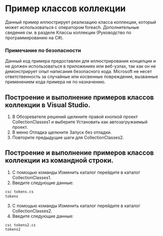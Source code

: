 ﻿# Пример классов коллекции

Данный пример иллюстрирует реализацию класса коллекции, который может использоваться с оператором foreach. Дополнительные сведения см. в разделе Классы коллекции (Руководство по программированию на C#).

### Примечание по безопасности

Данный код примера предоставлен для иллюстрирования концепции и не должен использоваться в приложениях или веб-узлах, так как он не демонстрирует опыт написания безопасного кода. Microsoft не несет ответственность за случайные или косвенные повреждения, вызванные применением кода примера не по назначению.

## Построение и выполнение примеров классов коллекции в Visual Studio.

1. В Обозревателе решений щелкните правой кнопкой проект CollectionClasses1 и выберите Установить как автозагружаемый проект.
2. В меню Отладка щелкните Запуск без отладки.
3. Повторите предыдущие шаги для CollectionClasses2.

## Построение и выполнение примеров классов коллекции из командной строки.

1. С помощью команды Изменить каталог перейдите в каталог CollectionClasses1.
2. Введите следующие данные:
  ```bash
csc tokens.cs
tokens
```
3. С помощью команды Изменить каталог перейдите в каталог CollectionClasses2.
4. Введите следующие данные:
  ```bash
csc tokens2.cs
tokens2
```
